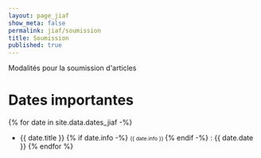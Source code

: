 ```yaml
---
layout: page_jiaf
show_meta: false
permalink: jiaf/soumission
title: Soumission
published: true
---
```


Modalités pour la soumission d'articles

# Dates importantes

{% for date in site.data.dates_jiaf -%}
  - {{ date.title }} {% if date.info -%} <span style="font-size:0.75em;">{{ date.info }} </span>{% endif -%} : {{ date.date }}
{% endfor %}

